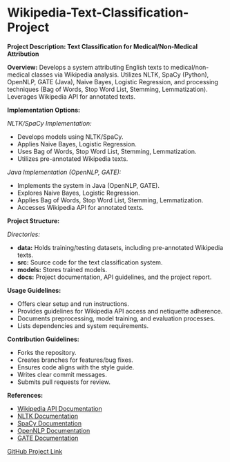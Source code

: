 # Wikipedia-Text-Classification-Project

**Project Description: Text Classification for Medical/Non-Medical Attribution**

**Overview:**
Develops a system attributing English texts to medical/non-medical classes via Wikipedia analysis. Utilizes NLTK, SpaCy (Python), OpenNLP, GATE (Java), Naive Bayes, Logistic Regression, and processing techniques (Bag of Words, Stop Word List, Stemming, Lemmatization). Leverages Wikipedia API for annotated texts.

**Implementation Options:**

*NLTK/SpaCy Implementation:*
- Develops models using NLTK/SpaCy.
- Applies Naive Bayes, Logistic Regression.
- Uses Bag of Words, Stop Word List, Stemming, Lemmatization.
- Utilizes pre-annotated Wikipedia texts.

*Java Implementation (OpenNLP, GATE):*
- Implements the system in Java (OpenNLP, GATE).
- Explores Naive Bayes, Logistic Regression.
- Applies Bag of Words, Stop Word List, Stemming, Lemmatization.
- Accesses Wikipedia API for annotated texts.

**Project Structure:**

*Directories:*
- **data:** Holds training/testing datasets, including pre-annotated Wikipedia texts.
- **src:** Source code for the text classification system.
- **models:** Stores trained models.
- **docs:** Project documentation, API guidelines, and the project report.

**Usage Guidelines:**
- Offers clear setup and run instructions.
- Provides guidelines for Wikipedia API access and netiquette adherence.
- Documents preprocessing, model training, and evaluation processes.
- Lists dependencies and system requirements.

**Contribution Guidelines:**
- Forks the repository.
- Creates branches for features/bug fixes.
- Ensures code aligns with the style guide.
- Writes clear commit messages.
- Submits pull requests for review.

**References:**
- [Wikipedia API Documentation](https://www.mediawiki.org/wiki/API:Main_page)
- [NLTK Documentation](https://www.nltk.org/)
- [SpaCy Documentation](https://spacy.io/)
- [OpenNLP Documentation](https://opennlp.apache.org/)
- [GATE Documentation](https://gate.ac.uk/)

[GitHub Project Link](#)
